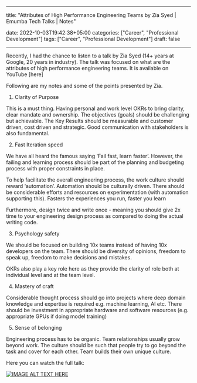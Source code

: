 
---

title: "Attributes of High Performance Engineering Teams by Zia Syed | Emumba Tech Talks | Notes"

date: 2022-10-03T19:42:38+05:00
categories: ["Career", "Professional Development"]
tags: ["Career", "Professional Development"]
draft: false

---

Recently, I had the chance to listen to a talk by Zia Syed (14+ years at Google, 20 years in industry). The talk was focused on what are the attributes of high performance engineering teams. It is available on YouTube [here]

Following are my notes and some of the points presented by Zia.

1.  Clarity of Purpose
    
This is a must thing. Having personal and work level OKRs to bring clarity, clear mandate and ownership. The objectives (goals) should be challenging but achievable. The Key Results should be measurable and customer driven, cost driven and strategic. Good communication with stakeholders is also fundamental.

2.  Fast Iteration speed  

We have all heard the famous saying ‘Fail fast, learn faster’. However, the failing and learning process should be part of the planning and budgeting process with proper constraints in place. 

To help facilitate the overall engineering process, the work culture should reward ‘automation’. Automation should be culturally driven. There should be considerable efforts and resources on experimentation (with automation supporting this). Fasters the experiences you run, faster you learn

Furthermore, design twice and write once - meaning you should give 2x time to your engineering design process as compared to doing the actual writing code.

3.  Psychology safety

We should be focused on building 10x teams instead of having 10x developers on the team. There should be diversity of opinions, freedom to speak up, freedom to make decisions and mistakes.

OKRs also play a key role here as they provide the clarity of role both at individual level and at the team level.

4.  Mastery of craft

Considerable thought process should go into projects where deep domain knowledge and expertise is required e.g. machine learning, AI etc. There should be investment in appropriate hardware and software resources (e.g. appropriate GPUs if doing model training)

5.  Sense of belonging

Engineering process has to be organic. Team relationships usually grow beyond work. The culture should be such that people try to go beyond the task and cover for each other. Team builds their own unique culture.


Here you can watch the full talk:

[![IMAGE ALT TEXT HERE](https://img.youtube.com/vi/F1kMW1vhDa8/0.jpg)](https://www.youtube.com/watch?v=F1kMW1vhDa8&ab_channel=Emumba)


